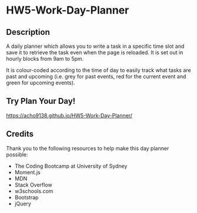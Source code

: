 # HW5-Work-Day-Planner

## Description

A daily planner which allows you to write a task in a specific time slot and save it to retrieve the task even when the page is reloaded. It is set out in hourly blocks from 9am to 5pm.

It is colour-coded according to the time of day to easily track what tasks are past and upcoming (i.e. grey for past events, red for the current event and green for upcoming events).

## Try Plan Your Day!

https://acho9138.github.io/HW5-Work-Day-Planner/


## Credits

Thank you to the following resources to help make this day planner possible:

- The Coding Bootcamp at University of Sydney
- Moment.js
- MDN
- Stack Overflow
- w3schools.com
- Bootstrap
- jQuery